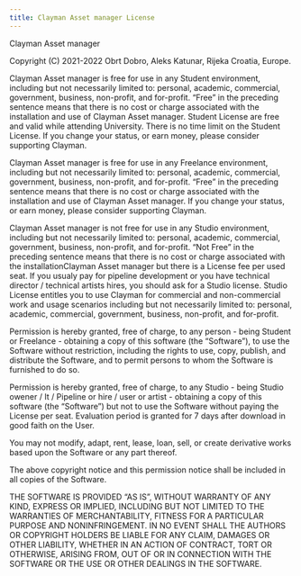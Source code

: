 ```yaml
---
title: Clayman Asset manager License
---
```

Clayman Asset manager

Copyright (C) 2021-2022 Obrt Dobro, Aleks Katunar, Rijeka Croatia, Europe.


Clayman Asset manager is free for use in any Student environment, including but not necessarily limited to: personal, academic, commercial, government, business, non-profit, and for-profit. “Free” in the preceding sentence means that there is no cost or charge associated with the installation and use of Clayman Asset manager. Student License are free and valid while attending University. There is no time limit on the Student License.
If you change your status, or earn money, please consider supporting Clayman.


Clayman Asset manager is free for use in any Freelance environment, including but not necessarily limited to: personal, academic, commercial, government, business, non-profit, and for-profit. “Free” in the preceding sentence means that there is no cost or charge associated with the installation and use of Clayman Asset manager.
If you change your status, or earn money, please consider supporting Clayman.

Clayman Asset manager is not free for use in any Studio environment, including but not necessarily limited to: personal, academic, commercial, government, business, non-profit, and for-profit. “Not Free” in the preceding sentence means that there is no cost or charge associated with the installationClayman Asset manager but there is a License fee per used seat.
If you usualy pay for pipeline development or you have technical director / technical artists hires, you should ask for a Studio license. Studio License entitles you to use Clayman for commercial and non-commercial work and usage scenarios including but not necessarily limited to: personal, academic, commercial, government, business, non-profit, and for-profit.


Permission is hereby granted, free of charge, to any person - being Student or Freelance - obtaining a copy of this software (the “Software”), to use the Software without restriction, including the rights to use, copy, publish, and distribute the Software, and to permit persons to whom the Software is furnished to do so.

Permission is hereby granted, free of charge, to any Studio - being Studio owener / It / Pipeline or hire / user or artist - obtaining a copy of this software (the “Software”) but not to use the Software without paying the License per seat. Evaluation period is granted for 7 days after download in good faith on the User.


You may not modify, adapt, rent, lease, loan, sell, or create derivative works based upon the Software or any part thereof.

The above copyright notice and this permission notice shall be included in all copies of the Software.

THE SOFTWARE IS PROVIDED “AS IS”, WITHOUT WARRANTY OF ANY KIND, EXPRESS OR IMPLIED, INCLUDING BUT NOT LIMITED TO THE WARRANTIES OF MERCHANTABILITY, FITNESS FOR A PARTICULAR PURPOSE AND NONINFRINGEMENT. IN NO EVENT SHALL THE AUTHORS OR COPYRIGHT HOLDERS BE LIABLE FOR ANY CLAIM, DAMAGES OR OTHER LIABILITY, WHETHER IN AN ACTION OF CONTRACT, TORT OR OTHERWISE, ARISING FROM, OUT OF OR IN CONNECTION WITH THE SOFTWARE OR THE USE OR OTHER DEALINGS IN THE SOFTWARE.
